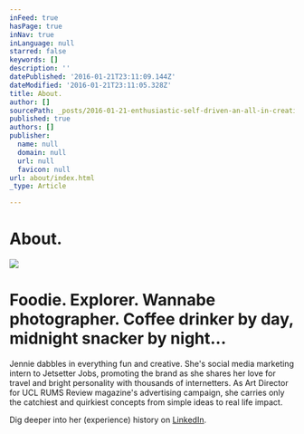 ```yaml
---
inFeed: true
hasPage: true
inNav: true
inLanguage: null
starred: false
keywords: []
description: ''
datePublished: '2016-01-21T23:11:09.144Z'
dateModified: '2016-01-21T23:11:05.328Z'
title: About.
author: []
sourcePath: _posts/2016-01-21-enthusiastic-self-driven-an-all-in-creative-individual.md
published: true
authors: []
publisher:
  name: null
  domain: null
  url: null
  favicon: null
url: about/index.html
_type: Article

---
```

# About.
![](https://the-grid-user-content.s3-us-west-2.amazonaws.com/d008cc0f-3f66-47a5-9a3f-776b2c87e9e9.jpg)

# Foodie. Explorer. Wannabe photographer. Coffee drinker by day, midnight snacker by night...

Jennie dabbles in everything fun and creative. She's social media marketing intern to Jetsetter Jobs, promoting the brand as she shares her love for travel and bright personality with thousands of internetters. As Art Director for UCL RUMS Review magazine's advertising campaign, she carries only the catchiest and quirkiest concepts from simple ideas to real life impact.

Dig deeper into her (experience) history on [LinkedIn][0].

[0]: https://uk.linkedin.com/in/jenilim